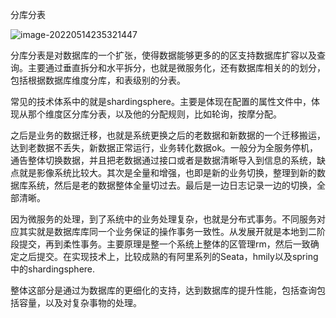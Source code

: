 分库分表

![image-20220514235321447](C:\Users\1\AppData\Roaming\Typora\typora-user-images\image-20220514235321447.png)

分库分表是对数据库的一个扩张，使得数据能够更多的的区支持数据库扩容以及查询。主要通过垂直拆分和水平拆分，也就是微服务化，还有数据库相关的的划分，包括根据数据库维度分库，和表级别的分表。

常见的技术体系中的就是shardingsphere。主要是体现在配置的属性文件中，体现从那个维度区分库分表，以及他的分配规则，比如轮询，按摩分配。



之后是业务的数据迁移，也就是系统更换之后的老数据和新数据的一个迁移搬运，达到老数据不丢失，新数据正常运行，业务转化数据ok。一般分为全服务停机，通告整体切换数据，并且把老数据通过接口或者是数据清晰导入到信息的系统，缺点就是影像系统比较大。其次是全量和增强，也即是新的业务切换，整理到新的数据库系统，然后是老的数据整体全量切过去。最后是一边日志记录一边的切换，全部清晰。



因为微服务的处理，到了系统中的业务处理复杂，也就是分布式事务。不同服务对应其实就是数据库库同一个业务保证的操作事务一致性。从发展开就是本地到二阶段提交，再到柔性事务。主要原理是整一个系统上整体的区管理rm，然后一致确定之后提交。在实现技术上，比较成熟的有阿里系列的Seata，hmily以及spring 中的shardingsphere.

整体这部分是通过为数据库的更细化的支持，达到数据库的提升性能，包括查询包括容量，以及对复杂事物的处理。